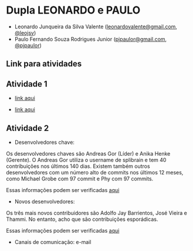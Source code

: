 # Dupla LEONARDO e PAULO
- Leonardo Junqueira da Silva Valente (leonardovalente@gmail.com, [@leojsv](https://github.com/leojsv))
- Paulo Fernando Souza Rodrigues Junior (pjpaulor@gmail.com, [@pjpaulor](https://github.com/pjpaulor))

## Link para atividades

## Atividade 1

* [link aqui](https://drive.google.com/open?id=1YH9ZG0aDg2qKG5W8buJ1KHplCyGDMDyPvfNg-I9mnc4)

* [link aqui](https://drive.google.com/open?id=1qPo8jNEjLJp_OuyyDYt8UtSW6U0vhFOQkJJWX1ZBfbE)

## Atividade 2

* Desenvolvedores chave: 

Os desenvolvedores chaves são Andreas Gor (Líder) e Anika Henke (Gerente).
O Andreas Gor utiliza o username de splibrain e tem 40 contribuições nos últimos 140 dias.
Existem também outros desenvolvedores com um número alto de commits nos últimos 12 meses, como Michael Grobe com 97 commit e Phy com 97 commits.

Essas informações podem ser verificadas [aqui](https://www.openhub.net/p/dokuwiki/contributors/summary)


* Novos desenvolvedores: 

Os três mais novos contribuidores são Adolfo Jay Barrientos, José Vieira e Thammi. No entanto, acho que são contribuições esporádicas.

Essas informações podem ser verificadas [aqui](https://www.openhub.net/p/dokuwiki/contributors?query=&time_span=&sort=newest)



* Canais de comunicação: e-mail


